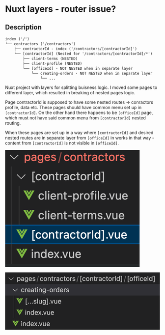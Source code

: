 # Nuxt layers - router issue?

## Description

``` text
index ('/')
└── contractors ('/contractors')
    ├── contractorId - index ('/contractors/[contractorId]')
    └── [contractorId] (Nested for '/contractors/[contractorId]/*')
        ├── client-terms (NESTED)
        ├── client-profile (NESTED)
        └── [officeId] - NOT NESTED when in separate layer
            └── creating-orders - NOT NESTED when in separate layer
                └── ...
```

Nuxt project with layers for splitting buisness logic.
I moved some pages to different layer, which resulted in breaking of nested pages logic.

Page contractorId is supposed to have some nested routes -> conractors profile, data etc. These pages should have common menu set up in `[contractorId]`. On the other hand there happens to be `[officeId]` page, which must not have said common menu from `[contractorId]` nested routing.

When these pages are set up in a way where `[contractorId]` and desired nested routes are in separate layer from `[officeId]` in works in that way - content from `[contractorId]` is not visible in `[officeId]`.  


![Alt text](image.png)

![Alt text](image-1.png)
